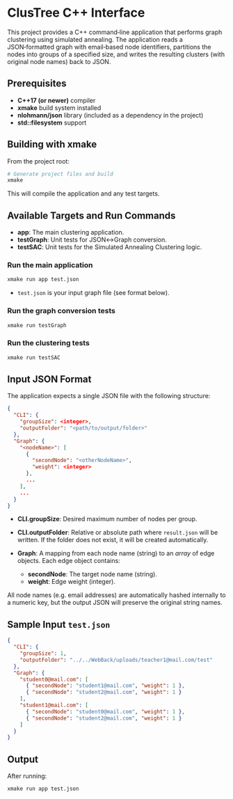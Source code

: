 # ClusTree C++ Interface

This project provides a C++ command‑line application that performs graph clustering using simulated annealing. The application reads a JSON‑formatted graph with email‑based node identifiers, partitions the nodes into groups of a specified size, and writes the resulting clusters (with original node names) back to JSON.

## Prerequisites

* **C++17 (or newer)** compiler
* **xmake** build system installed
* **nlohmann/json** library (included as a dependency in the project)
* **std::filesystem** support

## Building with xmake

From the project root:

```bash
# Generate project files and build
xmake
```

This will compile the application and any test targets.

## Available Targets and Run Commands

* **app**: The main clustering application.
* **testGraph**: Unit tests for JSON↔Graph conversion.
* **testSAC**: Unit tests for the Simulated Annealing Clustering logic.

### Run the main application

```bash
xmake run app test.json
```

* `test.json` is your input graph file (see format below).

### Run the graph conversion tests

```bash
xmake run testGraph
```

### Run the clustering tests

```bash
xmake run testSAC
```

## Input JSON Format

The application expects a single JSON file with the following structure:

```json
{
  "CLI": {
    "groupSize": <integer>,
    "outputFolder": "<path/to/output/folder>"
  },
  "Graph": {
    "<nodeName>": [
      {
        "secondNode": "<otherNodeName>",
        "weight": <integer>
      },
      ...
    ],
    ...
  }
}
```

* **CLI.groupSize**: Desired maximum number of nodes per group.
* **CLI.outputFolder**: Relative or absolute path where `result.json` will be written. If the folder does not exist, it will be created automatically.
* **Graph**: A mapping from each node name (string) to an *array* of edge objects. Each edge object contains:

  * **secondNode**: The target node name (string).
  * **weight**: Edge weight (integer).

All node names (e.g. email addresses) are automatically hashed internally to a numeric key, but the output JSON will preserve the original string names.

## Sample Input `test.json`

```json
{
  "CLI": {
    "groupSize": 1,
    "outputFolder": "../../WebBack/uploads/teacher1@mail.com/test"
  },
  "Graph": {
    "student0@mail.com": [
      { "secondNode": "student1@mail.com", "weight": 1 },
      { "secondNode": "student2@mail.com", "weight": 1 }
    ],
    "student1@mail.com": [
      { "secondNode": "student0@mail.com", "weight": 1 },
      { "secondNode": "student2@mail.com", "weight": 1 }
    ]
  }
}
```

## Output

After running:

```bash
xmake run app test.json
```
